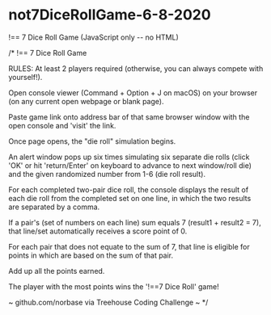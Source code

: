 # not7DiceRollGame-6-8-2020
!== 7 Dice Roll Game (JavaScript only -- no HTML)


/* 
  !== 7 Dice Roll Game

  RULES: 
  At least 2 players required (otherwise, you can always compete with yourself!).
  
  Open console viewer (Command + Option + J on macOS) on your browser (on any current open webpage or blank page).
  
  Paste game link onto address bar of that same browser window with the open console and 
  'visit' the link.
  
  Once page opens, the "die roll" simulation begins. 
  
  An alert window pops up six times simulating six separate die rolls (click 'OK' or hit 
  'return/Enter' on keyboard to advance to next window/roll die) and the given randomized
  number from 1-6 (die roll result).
  
  For each completed two-pair dice roll, the console displays the result of each die roll 
  from the completed set on one line, in which the two results are separated by a comma.
  
  If a pair's (set of numbers on each line) sum equals 7 (result1 + result2 = 7), that 
  line/set automatically receives a score point of 0.
  
  For each pair that does not equate to the sum of 7, that line is eligible for points in
  which are based on the sum of that pair.
  
  Add up all the points earned.
  
  The player with the most points wins the '!==7 Dice Roll' game!
  

  ~ github.com/norbase via Treehouse Coding Challenge ~
*/